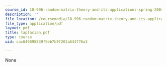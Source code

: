 ```yaml
---
course_id: 18-996-random-matrix-theory-and-its-applications-spring-2004
description: ''
file_location: /coursemedia/18-996-random-matrix-theory-and-its-applications-spring-2004/cac649895839f9eb7b9f202a544776a3_laplacian.pdf
file_type: application/pdf
layout: pdf
title: laplacian.pdf
type: course
uid: cac649895839f9eb7b9f202a544776a3

---
```

None